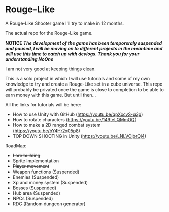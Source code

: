 # Rouge-Like
A Rouge-Like Shooter game I'll try to make in 12 months.

The actual repo for the Rouge-Like game.

**NOTICE**
***The development of the game has been temporeraly suspended and paused, I will be moving on to different projects in the meantime and will use this time to catch up with devlogs.
Thank you for your understanding
NoOne***

I am not very good at keeping things clean.

This is a solo project in which I will use tutorials and some of my own knowledge to try and create a Rouge-Like set in a cube universe.
This repo will probably be privated once the game is close to completion to be able to earn money with this game. But until then...

All the links for tutorials will be here:
 - How to use Unity with GitHub (https://youtu.be/qpXxcvS-g3g)
 - How to rotate characters (https://youtu.be/149teLQMmOQ)
 - How to make a 2D ranged combat system (https://youtu.be/bY4Hr2x05p8)
 - TOP DOWN SHOOTING in Unity (https://youtu.be/LNLVOjbrQj4)
 
RoadMap:
 - ~~Lore building~~
 - ~~Sprite Implementation~~
 - ~~Player movement~~
 - Weapon functions (Suspended)
 - Enemies (Suspended)
 - Xp and money system (Suspended)
 - Bosses (Suspended)
 - Hub area (Suspended)
 - NPCs (Suspended)
 - ~~RDG (Random dungeon generator)~~
